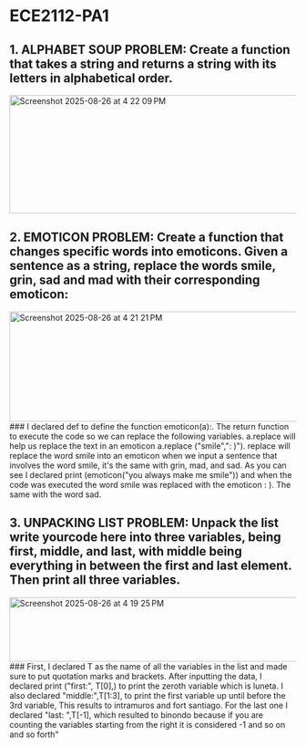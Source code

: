 # ECE2112-PA1
## 1. ALPHABET SOUP PROBLEM: Create a function that takes a string and returns a string with its letters in alphabetical order.
<img width="1185" height="208" alt="Screenshot 2025-08-26 at 4 22 09 PM" src="https://github.com/user-attachments/assets/97e78121-98da-484d-bfc5-acfc6776b20d" />

## 2. EMOTICON PROBLEM: Create a function that changes specific words into emoticons. Given a sentence as a string, replace the words smile, grin, sad and mad with their corresponding emoticon:
<img width="1192" height="193" alt="Screenshot 2025-08-26 at 4 21 21 PM" src="https://github.com/user-attachments/assets/ef922895-8a28-4361-90fe-2c5b6da9d055" />
### I declared def to define the function emoticon(a):. The return function to execute the code so we can replace the following variables. a.replace will help us replace the text in an emoticon a.replace ("smile",": )"). replace will replace the word smile into an emoticon when we input a sentence that involves the word smile, it's the same with grin, mad, and sad. As you can see I declared print (emoticon("you always make me smile")) and when the code was executed the word smile was replaced with the emoticon : ). The same with the word sad.

## 3. UNPACKING LIST PROBLEM: Unpack the list write yourcode here into three variables, being first, middle, and last, with middle being everything in between the first and last element. Then print all three variables. 
<img width="1197" height="113" alt="Screenshot 2025-08-26 at 4 19 25 PM" src="https://github.com/user-attachments/assets/2d9c328c-67ef-44ef-8cb6-7f52879a72b3" />
### First, I declared T as the name of all the variables in the list and made sure to put quotation marks and brackets. After inputting the data, I declared print ("first:", T[0],) to print the zeroth variable which is luneta. I also declared "middle:",T[1:3], to print the first variable up until before the 3rd variable, This results to  intramuros and fort santiago. For the last one I declared "last: ",T[-1], which resulted to binondo because if you are counting the variables starting from the right it is considered -1 and so on and so forth"
